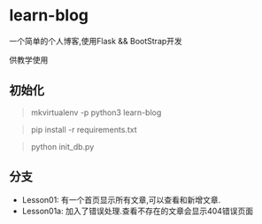 # learn-blog

一个简单的个人博客,使用Flask && BootStrap开发

供教学使用

## 初始化

 > mkvirtualenv -p python3 learn-blog

 > pip install -r requirements.txt

 > python init_db.py

## 分支

 - Lesson01:  有一个首页显示所有文章,可以查看和新增文章.
 - Lesson01a: 加入了错误处理.查看不存在的文章会显示404错误页面
